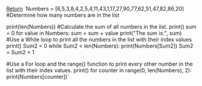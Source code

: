 [Return](README.md)
`Numbers = [6,5,3,8,4,2,5,4,11,43,1,17,27,90,77,62,51,47,82,86,20]
#Determine how many numbers are in the list

print(len(Numbers))
#Calculate the sum of all numbers in the list.
print()
sum = 0
for value in Numbers:
    sum = sum + value
print("The sum is:", sum)
#Use a While loop to print all the numbers in the list with their index values
print()
Sum2 = 0
while Sum2 < len(Numbers):
  print(Numbers[Sum2])
  Sum2 = Sum2 + 1

#Use a For loop and the range() function to print every other number in the list with their index values.
print()
for counter in range(0, len(Numbers), 2):
    print(Numbers[counter])`
